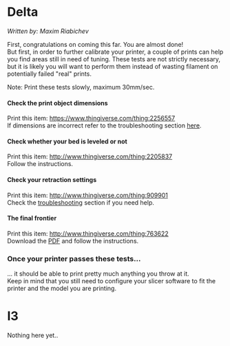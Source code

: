 # Delta 
_Written by: Maxim Riabichev_   

First, congratulations on coming this far. You are almost done!  
But first, in order to further calibrate your printer, a couple of prints can help you find areas still in need of tuning. These tests are not strictly necessary, but it is likely you will want to perform them instead of wasting filament on potentially failed "real" prints. 

Note: Print these tests slowly, maximum 30mm/sec.

#### Check the print object dimensions
Print this item: https://www.thingiverse.com/thing:2256557  
If dimensions are incorrect refer to the troubleshooting section [here](https://github.com/FLSun3dp/FLSun-Kossel-Mini/wiki/09.-Troubleshooting-&-FAQ#my-printed-object-dimensions-are-off-how-to-fix).

#### Check whether your bed is leveled or not
Print this item: http://www.thingiverse.com/thing:2205837  
Follow the instructions.

#### Check your retraction settings
Print this item: http://www.thingiverse.com/thing:909901  
Check the [troubleshooting](https://github.com/FLSun3dp/FLSun-Kossel-Mini/wiki/77.-Troubleshooting) section if you need help.

#### The final frontier
Print this item: http://www.thingiverse.com/thing:763622  
Download the [PDF](https://cdn.thingiverse.com/assets/a7/2c/bd/ba/ea/3DBenchy_Broschure_3DBenchy.com.pdf) and follow the instructions.

### Once your printer passes these tests...
... it should be able to print pretty much anything you throw at it.  
Keep in mind that you still need to configure your slicer software to fit the printer and the model you are printing.


# I3

Nothing here yet..